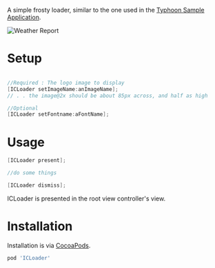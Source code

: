 A simple frosty loader, similar to the one used in the <a href="https://github.com/typhoon-framework/Typhoon-Swift-Example">Typhoon Sample Application</a>.

![Weather Report](http://appsquickly.github.io/typhoon/images/portfolio/PocketForecast3.gif)

# Setup

```Objective-C

//Required : The logo image to display
[ICLoader setImageName:anImageName]; 
// . . the image@2x should be about 85px across, and half as high

//Optional
[ICLoader setFontname:aFontName];
```

# Usage

```Objective-C
[ICLoader present];

//do some things

[ICLoader dismiss];
```

ICLoader is presented in the root view controller's view. 

# Installation

Installation is via <a href="http://www.cocoapods.org/?q=ICLoader">CocoaPods</a>.

```ruby
pod 'ICLoader'
```


